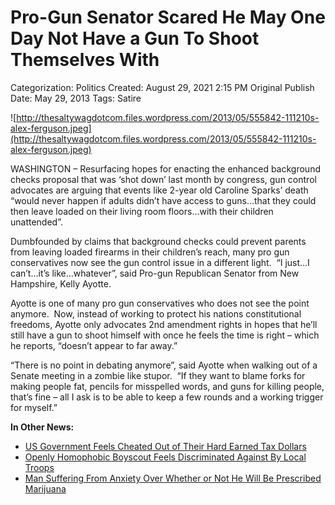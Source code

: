 # Pro-Gun Senator Scared He May One Day Not Have a Gun To Shoot Themselves With

Categorization: Politics
Created: August 29, 2021 2:15 PM
Original Publish Date: May 29, 2013
Tags: Satire

![http://thesaltywagdotcom.files.wordpress.com/2013/05/555842-111210s-alex-ferguson.jpeg](http://thesaltywagdotcom.files.wordpress.com/2013/05/555842-111210s-alex-ferguson.jpeg)

WASHINGTON – Resurfacing hopes for enacting the enhanced background checks proposal that was ‘shot down’ last month by congress, gun control advocates are arguing that events like 2-year old Caroline Sparks’ death “would never happen if adults didn’t have access to guns…that they could then leave loaded on their living room floors…with their children unattended”.

Dumbfounded by claims that background checks could prevent parents from leaving loaded firearms in their children’s reach, many pro gun conservatives now see the gun control issue in a different light.  “I just…I can’t…it’s like…whatever”, said Pro-gun Republican Senator from New Hampshire, Kelly Ayotte.

Ayotte is one of many pro gun conservatives who does not see the point anymore.  Now, instead of working to protect his nations constitutional freedoms, Ayotte only advocates 2nd amendment rights in hopes that he’ll still have a gun to shoot himself with once he feels the time is right – which he reports, “doesn’t appear to far away.”

“There is no point in debating anymore”, said Ayotte when walking out of a Senate meeting in a zombie like stupor.  “If they want to blame forks for making people fat, pencils for misspelled words, and guns for killing people, that’s fine – all I ask is to be able to keep a few rounds and a working trigger for myself.”

**In Other News:**

- [US Government Feels Cheated Out of Their Hard Earned Tax Dollars](http://thesaltywag.com/2013/05/21/us-government-feels-cheated-out-of-their-hard-earned-tax-dollars/)
- [Openly Homophobic Boyscout Feels Discriminated Against By Local Troops](http://thesaltywag.com/2013/05/26/openly-homophobic-boy-scout-feels-discriminated-against-by-local-troops/)
- [Man Suffering From Anxiety Over Whether or Not He Will Be Prescribed Marijuana](http://thesaltywag.com/2013/05/24/man-suffering-anxiety-over-whether-or-not-hell-be-perscribed-medical-marijuana/)